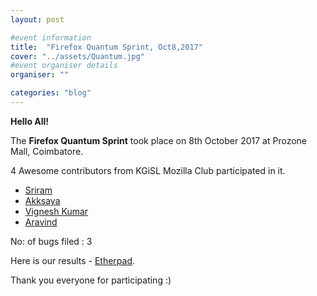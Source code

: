 ```yaml
---
layout: post

#event information
title:  "Firefox Quantum Sprint, Oct8,2017"
cover: "../assets/Quantum.jpg"
#event organiser details
organiser: ""

categories: "blog"
---
```


**Hello All!**

<p>The <b>Firefox Quantum Sprint</b> took place on 8th October 2017 at Prozone Mall, Coimbatore.</p>
<p>4 Awesome contributors from KGiSL Mozilla Club participated in it.</p>

- [Sriram](https://twitter.com/imsriramb)
- [Akksaya](http://twitter.com/akksaya_rajasri)
- [Vignesh Kumar](http://twitter.com/vigneshkumarv96)
- [Aravind](http://twitter.com/Aravind007Arul)

<p>No: of bugs filed : 3 </p>

Here is our results - [Etherpad](https://public.etherpad-mozilla.org/p/Firefox_Quantum_Sprint_Coimbatore).

Thank you everyone for participating :)
